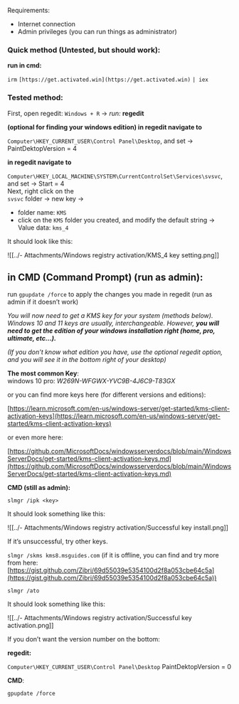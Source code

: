 Requirements:

- Internet connection
- Admin privileges (you can run things as administrator)


### Quick method (Untested, but should work):

**run in cmd:**

`irm` `[https://get.activated.win](https://get.activated.win)` `| iex`

  

### Tested method:

First, open regedit: `Windows + R` → _run:_ **regedit**

**(optional for finding your windows edition) in regedit navigate to**  
  
`Computer\HKEY_CURRENT_USER\Control Panel\Desktop`, and set → PaintDektopVersion = 4

**in regedit navigate to**  
  
`Computer\HKEY_LOCAL_MACHINE\SYSTEM\CurrentControlSet\Services\svsvc`, and set → Start = 4  
Next, right click on the  
`svsvc` folder → new key →

- folder name: `KMS`
- click on the `KMS` folder you created, and modify the default string → Value data: `kms_4`

It should look like this:

![[../- Attachments/Windows registry activation/KMS_4 key setting.png]]

  

## **in CMD (Command Prompt) (run as admin):**

run `gpupdate /force` to apply the changes you made in regedit (run as admin if it doesn’t work)

  

_You will now need to get a KMS key for your system (methods below). Windows 10 and 11 keys are usually, interchangeable. However, **you will need to get the edition of your windows installation right (home, pro, ultimate, etc…).**_

_(If you don’t know what edition you have, use the optional regedit option, and you will see it in the bottom right of your desktop)_

**The most common Key**:  
windows 10 pro: _W269N-WFGWX-YVC9B-4J6C9-T83GX_

or you can find more keys here (for different versions and editions):  
  
[https://learn.microsoft.com/en-us/windows-server/get-started/kms-client-activation-keys](https://learn.microsoft.com/en-us/windows-server/get-started/kms-client-activation-keys)

or even more here:  
  
[https://github.com/MicrosoftDocs/windowsserverdocs/blob/main/WindowsServerDocs/get-started/kms-client-activation-keys.md](https://github.com/MicrosoftDocs/windowsserverdocs/blob/main/WindowsServerDocs/get-started/kms-client-activation-keys.md)

  

**CMD (still as admin):**  
  
`slmgr /ipk <key>`

It should look something like this:

![[../- Attachments/Windows registry activation/Successful key install.png]]

If it’s unsuccessful, try other keys.

  
  
`slmgr /skms kms8.msguides.com` (if it is offline, you can find and try more from here: [https://gist.github.com/Zibri/69d55039e5354100d2f8a053cbe64c5a](https://gist.github.com/Zibri/69d55039e5354100d2f8a053cbe64c5a))

  
  
`slmgr /ato`

It should look something like this:

![[../- Attachments/Windows registry activation/Successful key activation.png]]

  

If you don’t want the version number on the bottom:

**regedit:**  
  
`Computer\HKEY_CURRENT_USER\Control Panel\Desktop` PaintDektopVersion = 0

**CMD**:  
  
`gpupdate /force`